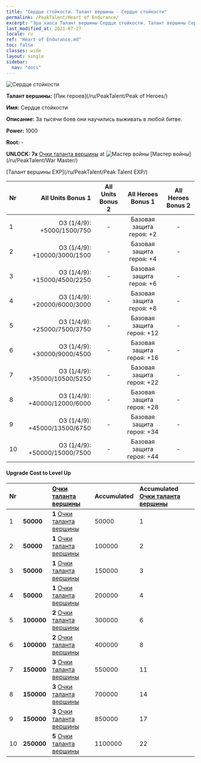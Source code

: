 ```yaml
---
title: "Сердце стойкости. Талант вершины - Сердце стойкости"
permalink: /PeakTalent/Heart of Endurance/
excerpt: "Эра хаоса Талант вершины Сердце стойкости. Талант вершины Сердце стойкости. Сердце стойкости"
last_modified_at: 2021-07-27
locale: ru
ref: "Heart of Endurance.md"
toc: false
classes: wide
layout: single
sidebar:
  nav: "docs"
---
```


  ![Сердце стойкости](/images/pt/talent_1002.png)

  **Талант вершины:** [Пик героев](/ru/PeakTalent/Peak of Heroes/)

  **Имя:** Сердце стойкости

  **Описание:** За тысячи боев они научились выживать в любой битве.

  **Power:** 1000

  **Root:** -

  **UNLOCK: 7x** [Очки таланта вершины](/ItemsRU/con_934/) at ![Мастер войны](/images/pt/talent_1001.png) [Мастер войны](/ru/PeakTalent/War Master/)

  [Талант вершины EXP](/ru/PeakTalent/Peak Talent EXP/)

  | Nr | All Units Bonus 1 | All Units Bonus 2 | All Heroes Bonus 1 | All Heroes Bonus 2 |
  |:---|--------------:|:-------------:|:-------------:|:-------------:|
  | 1 | ОЗ (1/4/9): +5000/1500/750 | - | Базовая защита героя: +2 | - |
  | 2 | ОЗ (1/4/9): +10000/3000/1500 | - | Базовая защита героя: +4 | - |
  | 3 | ОЗ (1/4/9): +15000/4500/2250 | - | Базовая защита героя: +6 | - |
  | 4 | ОЗ (1/4/9): +20000/6000/3000 | - | Базовая защита героя: +8 | - |
  | 5 | ОЗ (1/4/9): +25000/7500/3750 | - | Базовая защита героя: +12 | - |
  | 6 | ОЗ (1/4/9): +30000/9000/4500 | - | Базовая защита героя: +16 | - |
  | 7 | ОЗ (1/4/9): +35000/10500/5250 | - | Базовая защита героя: +22 | - |
  | 8 | ОЗ (1/4/9): +40000/12000/6000 | - | Базовая защита героя: +28 | - |
  | 9 | ОЗ (1/4/9): +45000/13500/6750 | - | Базовая защита героя: +34 | - |
  | 10 | ОЗ (1/4/9): +50000/15000/7500 | - | Базовая защита героя: +44 | - |


#### Upgrade Cost to Level Up

  | Nr | <i class="fas fa-coins"/> | [Очки таланта вершины](/ItemsRU/con_934/) | Accumulated <i class="fas fa-coins"/> | Accumulated [Очки таланта вершины](/ItemsRU/con_934/) |
  |:---|:--------------|:-------------|:-------------|:-------------|
  | 1 | **50000** | **1** [Очки таланта вершины](/ItemsRU/con_934/) | 50000 | 1 |
  | 2 | **50000** | **1** [Очки таланта вершины](/ItemsRU/con_934/) | 100000 | 2 |
  | 3 | **50000** | **1** [Очки таланта вершины](/ItemsRU/con_934/) | 150000 | 3 |
  | 4 | **50000** | **1** [Очки таланта вершины](/ItemsRU/con_934/) | 200000 | 4 |
  | 5 | **100000** | **2** [Очки таланта вершины](/ItemsRU/con_934/) | 300000 | 6 |
  | 6 | **100000** | **2** [Очки таланта вершины](/ItemsRU/con_934/) | 400000 | 8 |
  | 7 | **150000** | **3** [Очки таланта вершины](/ItemsRU/con_934/) | 550000 | 11 |
  | 8 | **150000** | **3** [Очки таланта вершины](/ItemsRU/con_934/) | 700000 | 14 |
  | 9 | **150000** | **3** [Очки таланта вершины](/ItemsRU/con_934/) | 850000 | 17 |
  | 10 | **250000** | **5** [Очки таланта вершины](/ItemsRU/con_934/) | 1100000 | 22 |
